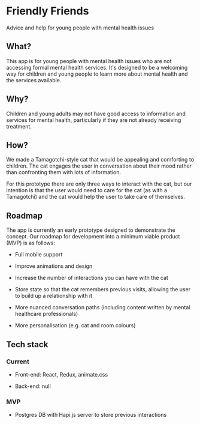 # Friendly Friends

Advice and help for young people with mental health issues

## What?

This app is for young people with mental health issues who are not accessing formal mental health services. It's designed to be a welcoming way for children and young people to learn more about mental health and the services available.

## Why?

Children and young adults may not have good access to information and services for mental health, particularly if they are not already receiving treatment.

## How?

We made a Tamagotchi-style cat that would be appealing and comforting to children. The cat engages the user in conversation about their mood rather than confronting them with lots of information.

For this prototype there are only three ways to interact with the cat, but our intention is that the user would need to care for the cat (as with a Tamagotchi) and the cat would help the user to take care of themselves.

## Roadmap

The app is currently an early prototype designed to demonstrate the concept. Our roadmap for development into a minimum viable product (MVP) is as follows:

* Full mobile support

* Improve animations and design

* Increase the number of interactions you can have with the cat

* Store state so that the cat remembers previous visits, allowing the user to build up a relationship with it

* More nuanced conversation paths (including content written by mental healthcare professionals)

* More personalisation (e.g. cat and room colours)

## Tech stack

### Current

* Front-end: React, Redux, animate.css

* Back-end: null

### MVP

* Postgres DB with Hapi.js server to store previous interactions
